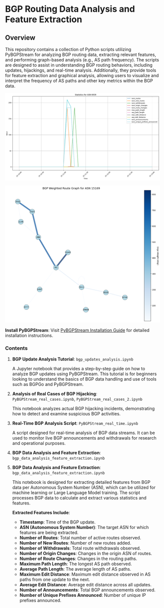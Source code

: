 # BGP Routing Data Analysis and Feature Extraction

## Overview
This repository contains a collection of Python scripts utilizing PyBGPStream for analyzing BGP routing data, extracting relevant features, and performing graph-based analysis (e.g., AS path frequency). The scripts are designed to assist in understanding BGP routing behaviors, including updates, hijackings, and real-time analysis. Additionally, they provide tools for feature extraction and graphical analysis, allowing users to visualize and interpret the frequency of AS paths and other key metrics within the BGP data.

![BGP Feature Graph](images/googleLeakStat.png)

![BGP Graph](images/googleLeakGraph.png)

 **Install PyBGPStream**:
Visit [PyBGPStream Installation Guide](https://bgpstream.caida.org/docs/install/pybgpstream) for detailed installation instructions.

### Contents

1. **BGP Update Analysis Tutorial**: `bgp_updates_analysis.ipynb`
    
    A Jupyter notebook that provides a step-by-step guide on how to analyze BGP updates using PyBGPStream. This tutorial is for beginners looking to understand the basics of BGP data handling and use of tools such as BGPGo and PyBGPStream.

2. **Analysis of Real Cases of BGP Hijacking**: `PyBGPStream_real_cases.ipynb`,  `PyBGPStream_real_cases_2.ipynb`
    
    This notebook analyzes actual BGP hijacking incidents, demonstrating how to detect and examine suspicious BGP activities.

3. **Real-Time BGP Analysis Script**: `PyBGPStream_real_time.ipynb`

    A script designed for real-time analysis of BGP data streams. It can be used to monitor live BGP announcements and withdrawals for research and operational purposes.

4. **BGP Data Analysis and Feature Extraction**: `bgp_data_analysis_feature_extraction.ipynb`

4. **BGP Data Analysis and Feature Extraction**: `bgp_data_analysis_feature_extraction.ipynb`

    This notebook is designed for extracting detailed features from BGP data per Autonomous System Number (ASN), which can be utilized for machine learning or Large Language Model training. The script processes BGP data to calculate and extract various statistics and features.

    **Extracted Features Include**:
    - **Timestamp**: Time of the BGP update.
    - **ASN (Autonomous System Number)**: The target ASN for which features are being extracted.
    - **Number of Routes**: Total number of active routes observed.
    - **Number of New Routes**: Number of new routes added.
    - **Number of Withdrawals**: Total route withdrawals observed.
    - **Number of Origin Changes**: Changes in the origin ASN of routes.
    - **Number of Route Changes**: Changes in the routing paths.
    - **Maximum Path Length**: The longest AS path observed.
    - **Average Path Length**: The average length of AS paths.
    - **Maximum Edit Distance**: Maximum edit distance observed in AS paths from one update to the next.
    - **Average Edit Distance**: Average edit distance across all updates.
    - **Number of Announcements**: Total BGP announcements observed.
    - **Number of Unique Prefixes Announced**: Number of unique IP prefixes announced.

